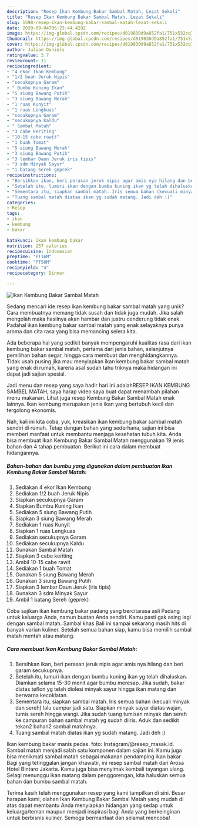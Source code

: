 ```yaml
---
description: "Resep Ikan Kembung Bakar Sambal Matah, Lezat Sekali"
title: "Resep Ikan Kembung Bakar Sambal Matah, Lezat Sekali"
slug: 1598-resep-ikan-kembung-bakar-sambal-matah-lezat-sekali
date: 2020-09-04T06:23:44.429Z
image: https://img-global.cpcdn.com/recipes/d819830d9a852fa1/751x532cq70/ikan-kembung-bakar-sambal-matah-foto-resep-utama.jpg
thumbnail: https://img-global.cpcdn.com/recipes/d819830d9a852fa1/751x532cq70/ikan-kembung-bakar-sambal-matah-foto-resep-utama.jpg
cover: https://img-global.cpcdn.com/recipes/d819830d9a852fa1/751x532cq70/ikan-kembung-bakar-sambal-matah-foto-resep-utama.jpg
author: Julian Daniels
ratingvalue: 3.7
reviewcount: 11
recipeingredient:
- "4 ekor Ikan Kembung"
- "1/2 buah Jeruk Nipis"
- "secukupnya Garam"
- " Bumbu Kuning Ikan"
- "5 siung Bawang Putih"
- "3 siung Bawang Merah"
- "1 ruas Kunyit"
- "1 ruas Lengkuas"
- "secukupnya Garam"
- "secukupnya Kaldu"
- " Sambal Matah"
- "3 cabe keriting"
- "10-15 cabe rawit"
- "1 buah Tomat"
- "5 siung Bawang Merah"
- "3 siung Bawang Putih"
- "3 lembar Daun Jeruk iris tipis"
- "3 sdm Minyak Sayur"
- "1 batang Sereh geprek"
recipeinstructions:
- "Bersihkan ikan, beri perasan jeruk nipis agar amis nya hilang dan beri garam secukupnya."
- "Setelah itu, lumuri ikan dengan bumbu kuning ikan yg telah dihaluskan. Diamkan selama 15-30 menit agar bumbu meresap. Jika sudah, bakar diatas teflon yg telah diolesi minyak sayur hingga ikan matang dan berwarna kecoklatan."
- "Sementara itu, siapkan sambal matah. Iris semua bahan (kecuali minyak dan sereh) lalu campur jadi satu. Siapkan minyak sayur diatas wajan, tumis sereh hingga wangi. Jika sudah tuang tumisan minyak dan sereh ke campuran bahan sambal matah yg sudah diiris. Aduk dan sedikit tekan2 bahan2 sambal matahnya."
- "Tuang sambal matah diatas ikan yg sudah matang. Jadi deh :)"
categories:
- Resep
tags:
- ikan
- kembung
- bakar

katakunci: ikan kembung bakar 
nutrition: 257 calories
recipecuisine: Indonesian
preptime: "PT16M"
cooktime: "PT58M"
recipeyield: "4"
recipecategory: Dinner

---
```



![Ikan Kembung Bakar Sambal Matah](https://img-global.cpcdn.com/recipes/d819830d9a852fa1/751x532cq70/ikan-kembung-bakar-sambal-matah-foto-resep-utama.jpg)

Sedang mencari ide resep ikan kembung bakar sambal matah yang unik? Cara membuatnya memang tidak susah dan tidak juga mudah. Jika salah mengolah maka hasilnya akan hambar dan justru cenderung tidak enak. Padahal ikan kembung bakar sambal matah yang enak selayaknya punya aroma dan cita rasa yang bisa memancing selera kita.

Ada beberapa hal yang sedikit banyak mempengaruhi kualitas rasa dari ikan kembung bakar sambal matah, pertama dari jenis bahan, selanjutnya pemilihan bahan segar, hingga cara membuat dan menghidangkannya. Tidak usah pusing jika mau menyiapkan ikan kembung bakar sambal matah yang enak di rumah, karena asal sudah tahu triknya maka hidangan ini dapat jadi sajian spesial.

Jadi menu dan resep yang saya hadir hari ini adalahRESEP IKAN KEMBUNG SAMBEL MATAH, saya harap video saya buat dapat menambah pilahan menu makanan. Lihat juga resep Kembung Bakar Sambal Matah enak lainnya. Ikan kembung merupakan jenis ikan yang bertubuh kecil dan tergolong ekonomis.


Nah, kali ini kita coba, yuk, kreasikan ikan kembung bakar sambal matah sendiri di rumah. Tetap dengan bahan yang sederhana, sajian ini bisa memberi manfaat untuk membantu menjaga kesehatan tubuh kita. Anda bisa membuat Ikan Kembung Bakar Sambal Matah menggunakan 19 jenis bahan dan 4 tahap pembuatan. Berikut ini cara dalam membuat hidangannya.

<!--inarticleads1-->

##### Bahan-bahan dan bumbu yang digunakan dalam pembuatan Ikan Kembung Bakar Sambal Matah:

1. Sediakan 4 ekor Ikan Kembung
1. Sediakan 1/2 buah Jeruk Nipis
1. Siapkan secukupnya Garam
1. Siapkan  Bumbu Kuning Ikan
1. Sediakan 5 siung Bawang Putih
1. Siapkan 3 siung Bawang Merah
1. Sediakan 1 ruas Kunyit
1. Siapkan 1 ruas Lengkuas
1. Sediakan secukupnya Garam
1. Sediakan secukupnya Kaldu
1. Gunakan  Sambal Matah
1. Siapkan 3 cabe keriting
1. Ambil 10-15 cabe rawit
1. Sediakan 1 buah Tomat
1. Gunakan 5 siung Bawang Merah
1. Gunakan 3 siung Bawang Putih
1. Siapkan 3 lembar Daun Jeruk (iris tipis)
1. Gunakan 3 sdm Minyak Sayur
1. Ambil 1 batang Sereh (geprek)


Coba sajikan ikan kembung bakar padang yang bercitarasa asli Padang untuk keluarga Anda, namun buatan Anda sendiri. Kamu pasti gak asing lagi dengan sambal matah. Sambal khas Bali ini sampai sekarang masih hits di banyak varian kuliner. Setelah semua bahan siap, kamu bisa memilih sambal matah mentah atau matang. 

<!--inarticleads2-->

##### Cara membuat Ikan Kembung Bakar Sambal Matah:

1. Bersihkan ikan, beri perasan jeruk nipis agar amis nya hilang dan beri garam secukupnya.
1. Setelah itu, lumuri ikan dengan bumbu kuning ikan yg telah dihaluskan. Diamkan selama 15-30 menit agar bumbu meresap. Jika sudah, bakar diatas teflon yg telah diolesi minyak sayur hingga ikan matang dan berwarna kecoklatan.
1. Sementara itu, siapkan sambal matah. Iris semua bahan (kecuali minyak dan sereh) lalu campur jadi satu. Siapkan minyak sayur diatas wajan, tumis sereh hingga wangi. Jika sudah tuang tumisan minyak dan sereh ke campuran bahan sambal matah yg sudah diiris. Aduk dan sedikit tekan2 bahan2 sambal matahnya.
1. Tuang sambal matah diatas ikan yg sudah matang. Jadi deh :)


Ikan kembung bakar manis pedas. foto: Instagram/@resep_masak.id. Sambal matah menjadi salah satu komponen dalam sajian ini. Kamu juga bisa menikmati sambal matah sebagai makanan pendamping ikan bakar Bagi yang tetinggalan jangan khawatir, ini resep sambal matah dari Arosa Hotel Bintaro Jakarta. Kamu juga bisa menyimak kembali tayangan ulang. Selagi menunggu ikan matang dalam penggorengan, kita haluskan semua bahan dan bumbu sambal matah. 

Terima kasih telah menggunakan resep yang kami tampilkan di sini. Besar harapan kami, olahan Ikan Kembung Bakar Sambal Matah yang mudah di atas dapat membantu Anda menyiapkan hidangan yang sedap untuk keluarga/teman maupun menjadi inspirasi bagi Anda yang berkeinginan untuk berbisnis kuliner. Semoga bermanfaat dan selamat mencoba!
